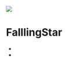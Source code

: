 <img src="https://capsule-render.vercel.app/api?type=waving&color=#8000FF&height=50&section=header&text=FalllingStar's SPACE&fontSize=10" />

# FalllingStar

- 
-
